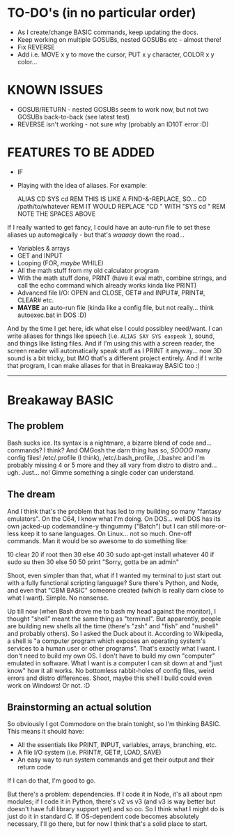 # TO-DO's (in no particular order)

* As I create/change BASIC commands, keep updating the docs.
* Keep working on multiple GOSUBs, nested GOSUBs etc - almost there!
* Fix REVERSE
* Add i.e. MOVE x y to move the cursor, PUT x y character, COLOR x y color...

# KNOWN ISSUES

* GOSUB/RETURN - nested GOSUBs seem to work now, but not two GOSUBs back-to-back (see latest test)
* REVERSE isn't working - not sure why (probably an ID10T error :D)


# FEATURES TO BE ADDED

* IF
* Playing with the idea of aliases.  For example:

	ALIAS CD SYS cd
	REM THIS IS LIKE A FIND-&-REPLACE, SO...
	CD /path/to/whatever
	REM IT WOULD REPLACE "CD " WITH "SYS cd "
	REM NOTE THE SPACES ABOVE

If I really wanted to get fancy, I could have an auto-run file to set these aliases up automagically - but that's *waaaay* down the road...

* Variables & arrays
* GET and INPUT
* Looping (FOR, _maybe_ WHILE)
* All the math stuff from my old calculator program
* With the math stuff done, PRINT (have it eval math, combine strings, and call the echo command which already works kinda like PRINT)
* Advanced file I/O: OPEN and CLOSE, GET# and INPUT#, PRINT#, CLEAR# etc.
* __MAYBE__ an auto-run file (kinda like a config file, but not really... think autoexec.bat in DOS :D)

And by the time I get here, idk what else I could possibley need/want.  I can write aliases for things like speech (i.e. `ALIAS SAY SYS easpeak `), sound, and things like listing files.  And if I'm using this with a screen reader, the screen reader will automatically speak stuff as I PRINT it anyway... now 3D sound is a bit tricky, but IMO that's a different project entirely.  And if I write that program, I can make aliases for that in Breakaway BASIC too :)

---------------------------------------------------------------------------------------------------------

# Breakaway BASIC

## The problem

Bash sucks ice.  Its syntax is a nightmare, a bizarre blend of code and... commands?  I think?  And OMGosh the darn thing has so, _SOOOO_ many config files!  /etc/.profile (I think), /etc/.bash_profile, ./.bashrc and I'm probably missing 4 or 5 more and they all vary from distro to distro and... ugh.  Just... no!  Gimme something a single coder can understand.

## The dream

And I think that's the problem that has led to my building so many "fantasy emulators".  On the C64, I know what I'm doing.  On DOS... well DOS has its own jacked-up codemandline-y thingummy ("Batch") but I can still more-or-less keep it to sane languages.  On Linux... not so much.  One-off commands.  Man it would be so awesome to do something like:

10 clear
20 if root then 30 else 40
30 sudo apt-get install whatever
40 if sudo su then 30 else 50
50 print "Sorry, gotta be an admin"

Shoot, even simpler than that, what if I wanted my terminal to just start out with a fully functional scripting language?  Sure there's Python, and Node, and even that "CBM BASIC" someone created (which is really darn close to what I want).  Simple.  No nonsense.

Up till now (when Bash drove me to bash my head against the monitor), I thought "shell" meant the same thing as "terminal".  But apparently, people are building new shells all the time (there's "zsh" and "fish" and "nushell" and probably others).  So I asked the Duck about it.  According to Wikipedia, a shell is "a computer program which exposes an operating system's services to a human user or other programs".  That's exactly what I want.  I don't need to build my own OS.  I don't have to build my own "computer" emulated in software.  What I want is a computer I can sit down at and "just know" how it all works.  No bottomless rabbit-holes of config files, weird errors and distro differences.  Shoot, maybe this shell I build could even work on Windows!  Or not. :D

## Brainstorming an actual solution

So obviously I got Commodore on the brain tonight, so I'm thinking BASIC.  This means it should have:

* All the essentials like PRINT, INPUT, variables, arrays, branching, etc.
* A file I/O system (i.e. PRINT#, GET#, LOAD, SAVE)
* An easy way to run system commands and get their output and their return code

If I can do that, I'm good to go.

But there's a problem: dependencies.  If I code it in Node, it's all about npm modules; if I code it in Python, there's v2 vs v3 (and v3 is way better but doesn't have full library support yet) and so oo.  So I think what I might do is just do it in standard C.  If OS-dependent code becomes absolutely necessary, I'll go there, but for now I think that's a solid place to start.

